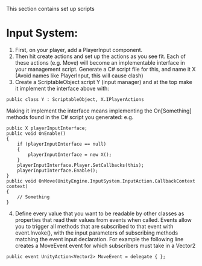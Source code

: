 This section contains set up scripts


# Input System:

1. First, on your player, add a PlayerInput component.
2. Then hit create actions and set up the actions as you see fit. Each of these actions (e.g. Move) will become an implementable interface in your management script. Generate a C# script file for this, and name it X (Avoid names like PlayerInput, this will cause clash)
3. Create a ScriptableObject script Y (input manager) and at the top make it implement the interface above with:
```
public class Y : ScriptableObject, X.IPlayerActions
```
Making it implement the interface means implementing the On[Something] methods found in the C# script you generated: e.g.
```
public X playerInputInterface;
public void OnEnable()
{
    if (playerInputInterface == null)
    {
        playerInputInterface = new X();
    }
    playerInputInterface.Player.SetCallbacks(this);
    playerInputInterface.Enable();
}
public void OnMove(UnityEngine.InputSystem.InputAction.CallbackContext context)
{
    // Something
}
```
4. Define every value that you want to be readable by other classes as properties that read their values from events when called.
Events allow you to trigger all methods that are subscribed to that event with event.Invoke(), with the input parameters of subscribing methods matching the event input declaration. For example the following line creates a MoveEvent event for which subscribers must take in a Vector2
```
public event UnityAction<Vector2> MoveEvent = delegate { };
```
